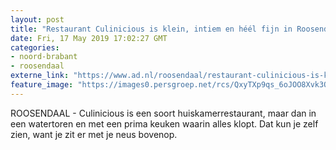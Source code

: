 ```yaml
---
layout: post
title: "Restaurant Culinicious is klein, intiem en héél fijn in Roosendaalse watertoren"
date: Fri, 17 May 2019 17:02:27 GMT
categories: 
- noord-brabant 
- roosendaal 
externe_link: "https://www.ad.nl/roosendaal/restaurant-culinicious-is-klein-intiem-en-heel-fijn-in-roosendaalse-watertoren~a76f64ef/"
feature_image: "https://images0.persgroep.net/rcs/QxyTXp9qs_6oJOO8Xvk3OUPV9A8/diocontent/147209605/_fitwidth/400/?appId=21791a8992982cd8da851550a453bd7f&quality=0.7"
---
```


ROOSENDAAL - Culinicious is een soort huiskamerrestaurant, maar dan in een watertoren en met een prima keuken waarin alles klopt. Dat kun je zelf zien, want je zit er met je neus bovenop.
